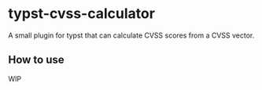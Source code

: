 # typst-cvss-calculator

A small plugin for typst that can calculate CVSS scores from a CVSS vector.

## How to use

WIP
